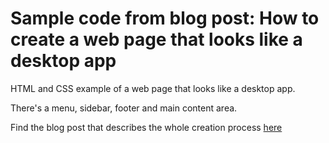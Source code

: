 # Sample code from blog post: How to create a web page that looks like a desktop app

HTML and CSS example of a web page that looks like a desktop app.

There's a menu, sidebar, footer and main content area.

Find the blog post that describes the whole creation process [here](http://blinkingcaret.com)
